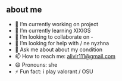 ## about me
- 🔭 I’m currently working on project
- 🌱 I’m currently learning XIXIGS
- 👯 I’m looking to collaborate on -
- 🤔 I’m looking for help with / ne nyzhna
- 💬 Ask me about about my condition
- 📫 How to reach me: alivir111@gmail.com
- 😄 Pronouns: she
- ⚡ Fun fact: i play valorant / OSU
